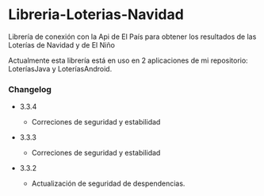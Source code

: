 # Libreria-Loterias-Navidad
Librería de conexión con la Api de El País para obtener los resultados de las Loterías de Navidad y de El Niño

Actualmente esta librería está en uso en 2 aplicaciones de mi repositorio: LoteríasJava y LoteríasAndroid.

### Changelog ###

* 3.3.4

    * Correciones de seguridad y estabilidad

* 3.3.3

    * Correciones de seguridad y estabilidad


* 3.3.2

    * Actualización de seguridad de despendencias.
